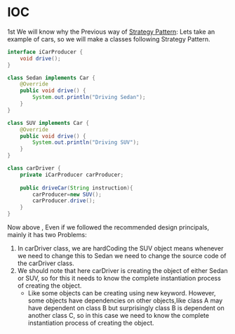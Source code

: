 # IOC

1st  We will know why the Previous way of [Strategy Pattern](SomeBasics.md#strategy-pattern):
Lets take an example of cars, so we will make a classes following Strategy Pattern.
```Java
interface iCarProducer {
    void drive();
}
```
```java
class Sedan implements Car {
    @Override
    public void drive() {
        System.out.println("Driving Sedan");
    }
}
```
```java
class SUV implements Car {
    @Override
    public void drive() {
        System.out.println("Driving SUV");
    }
}
```
```java
class carDriver {
    private iCarProducer carProducer;
    
    public driveCar(String instruction){
        carProducer=new SUV();
        carProducer.drive();
    }
}
```
Now above , Even if we followed the recommended design principals, mainly it has two Problems:
1. In carDriver class, we are hardCoding the  SUV object means whenever we need to change this to Sedan we need to change the source code of the carDriver class.
2. We should note that here carDriver is  creating the object of either Sedan or SUV, so for this it needs to know the complete instantiation process of creating the object.
   * Like some objects can be creating using new keyword. However, some objects have dependencies on other objects,like class A may have dependent on class B
     but surprisingly class B is 
   dependent on another class C,
     so in this case we need to know the complete instantiation process of creating the object.